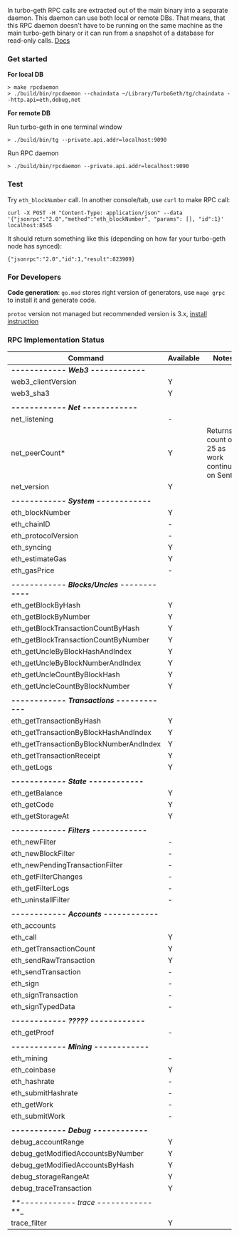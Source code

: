 In turbo-geth RPC calls are extracted out of the main binary into a separate daemon.
This daemon can use both local or remote DBs. That means, that this RPC daemon
doesn't have to be running on the same machine as the main turbo-geth binary or
it can run from a snapshot of a database for read-only calls. [Docs](./cmd/rpcdaemon/Readme.md)

### Get started
**For local DB**

```
> make rpcdaemon
> ./build/bin/rpcdaemon --chaindata ~/Library/TurboGeth/tg/chaindata --http.api=eth,debug,net
```
**For remote DB**

Run turbo-geth in one terminal window

```
> ./build/bin/tg --private.api.addr=localhost:9090
```

Run RPC daemon
```
> ./build/bin/rpcdaemon --private.api.addr=localhost:9090
```

### Test

Try `eth_blockNumber` call. In another console/tab, use `curl` to make RPC call:

```
curl -X POST -H "Content-Type: application/json" --data '{"jsonrpc":"2.0","method":"eth_blockNumber", "params": [], "id":1}' localhost:8545
```

It should return something like this (depending on how far your turbo-geth node has synced):

```
{"jsonrpc":"2.0","id":1,"result":823909}
```

### For Developers

**Code generation**: `go.mod` stores right version of generators, use `mage grpc` to install it and generate code.

`protoc` version not managed but recommended version is 3.x, [install instruction](https://grpc.io/docs/protoc-installation/)

### RPC Implementation Status

| Command                                       | Available | Notes                                             |
| --------------------------------------------- | --------- | ------------------------------------------------- |
| _**------------ Web3 ------------**_          |           |
| web3_clientVersion                            | Y         |
| web3_sha3                                     | Y         |
|                                               |           |
| _**------------ Net ------------**_           |           |
| net_listening                                 | -         |
| net_peerCount\*                               | Y         | Returns a count of 25 as work continues on Sentry |
| net_version                                   | Y         |
|                                               |           |
| _**------------ System ------------**_        |           |
| eth_blockNumber                               | Y         |
| eth_chainID                                   | -         |
| eth_protocolVersion                           | -         |
| eth_syncing                                   | Y         |
| eth_estimateGas                               | Y         |
| eth_gasPrice                                  | -         |
|                                               |           |
| _**------------ Blocks/Uncles ------------**_ |           |
| eth_getBlockByHash                            | Y         |
| eth_getBlockByNumber                          | Y         |
| eth_getBlockTransactionCountByHash            | Y         |
| eth_getBlockTransactionCountByNumber          | Y         |
| eth_getUncleByBlockHashAndIndex               | Y         |
| eth_getUncleByBlockNumberAndIndex             | Y         |
| eth_getUncleCountByBlockHash                  | Y         |
| eth_getUncleCountByBlockNumber                | Y         |
|                                               |           |
| _**------------ Transactions ------------**_  |           |
| eth_getTransactionByHash                      | Y         |
| eth_getTransactionByBlockHashAndIndex         | Y         |
| eth_getTransactionByBlockNumberAndIndex       | Y         |
| eth_getTransactionReceipt                     | Y         |
| eth_getLogs                                   | Y         |
|                                               |           |
| _**------------ State ------------**_         |           |
| eth_getBalance                                | Y         |
| eth_getCode                                   | Y         |
| eth_getStorageAt                              | Y         |
|                                               |           |
| _**------------ Filters ------------**_       |           |
| eth_newFilter                                 | -         |
| eth_newBlockFilter                            | -         |
| eth_newPendingTransactionFilter               | -         |
| eth_getFilterChanges                          | -         |
| eth_getFilterLogs                             | -         |
| eth_uninstallFilter                           | -         |
|                                               |           |
| _**------------ Accounts ------------**_      |           |
| eth_accounts                                  |           |
| eth_call                                      | Y         |
| eth_getTransactionCount                       | Y         |
| eth_sendRawTransaction                        | Y         |
| eth_sendTransaction                           | -         |
| eth_sign                                      | -         |
| eth_signTransaction                           | -         |
| eth_signTypedData                             | -         |
|                                               |           |
| _**------------ ????? ------------**_         |           |
| eth_getProof                                  | -         |
|                                               |           |
| _**------------ Mining ------------**_        |           |
| eth_mining                                    | -         |
| eth_coinbase                                  | Y         |
| eth_hashrate                                  | -         |
| eth_submitHashrate                            | -         |
| eth_getWork                                   | -         |
| eth_submitWork                                | -         |
|                                               |           |
| _**------------ Debug ------------**_         |           |
| debug_accountRange                            | Y         |
| debug_getModifiedAccountsByNumber             | Y         |
| debug_getModifiedAccountsByHash               | Y         |
| debug_storageRangeAt                          | Y         |
| debug_traceTransaction                        | Y         |
|                                               |           |
| _\*\*------------ trace_ ------------\*\*\_   |           |
| trace_filter                                  | Y         |
